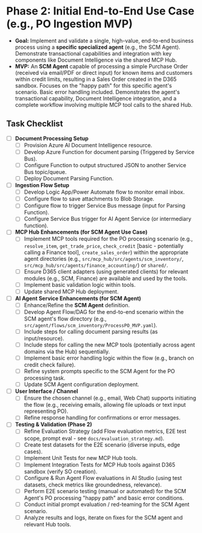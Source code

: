 # Phase 2: Initial End-to-End Use Case (e.g., PO Ingestion MVP)

*   **Goal:** Implement and validate a single, high-value, end-to-end business process using a **specific specialized agent** (e.g., the SCM Agent). Demonstrate transactional capabilities and integration with key components like Document Intelligence via the shared MCP Hub.
*   **MVP:** An **SCM Agent** capable of processing a simple Purchase Order (received via email/PDF or direct input) for known items and customers within credit limits, resulting in a Sales Order created in the D365 sandbox. Focuses on the "happy path" for this specific agent's scenario. Basic error handling included. Demonstrates the agent's transactional capability, Document Intelligence integration, and a complete workflow involving multiple MCP tool calls to the shared Hub.

## Task Checklist

-   [ ] **Document Processing Setup**
    -   [ ] Provision Azure AI Document Intelligence resource.
    -   [ ] Develop Azure Function for document parsing (Triggered by Service Bus).
    -   [ ] Configure Function to output structured JSON to another Service Bus topic/queue.
    -   [ ] Deploy Document Parsing Function.
-   [ ] **Ingestion Flow Setup**
    -   [ ] Develop Logic App/Power Automate flow to monitor email inbox.
    -   [ ] Configure flow to save attachments to Blob Storage.
    -   [ ] Configure flow to trigger Service Bus message (input for Parsing Function).
    -   [ ] Configure Service Bus trigger for AI Agent Service (or intermediary function).
-   [ ] **MCP Hub Enhancements (for SCM Agent Use Case)**
    -   [ ] Implement MCP tools required for the PO processing scenario (e.g., `resolve_item`, `get_trade_price`, `check_credit` [basic - potentially calling a Finance tool], `create_sales_order`) within the appropriate agent directories (e.g., `src/mcp_hub/src/agents/scm_inventory/`, `src/mcp_hub/src/agents/finance_accounting/`) or `shared/`.
    -   [ ] Ensure D365 client adapters (using generated clients) for relevant modules (e.g., SCM, Finance) are available and used by the tools.
    -   [ ] Implement basic validation logic within tools.
    -   [ ] Update shared MCP Hub deployment.
-   [ ] **AI Agent Service Enhancements (for SCM Agent)**
    -   [ ] Enhance/Refine the **SCM Agent** definition.
    -   [ ] Develop Agent Flow/DAG for the end-to-end scenario within the SCM agent's flow directory (e.g., `src/agent/flows/scm_inventory/ProcessPO_MVP.yaml`).
    -   [ ] Include steps for calling document parsing results (as input/resource).
    -   [ ] Include steps for calling the new MCP tools (potentially across agent domains via the Hub) sequentially.
    -   [ ] Implement basic error handling logic within the flow (e.g., branch on credit check failure).
    -   [ ] Refine system prompts specific to the SCM Agent for the PO processing task.
    -   [ ] Update SCM Agent configuration deployment.
-   [ ] **User Interface / Channel**
    -   [ ] Ensure the chosen channel (e.g., email, Web Chat) supports initiating the flow (e.g., receiving emails, allowing file uploads or text input representing PO).
    -   [ ] Refine response handling for confirmations or error messages.
-   [ ] **Testing & Validation (Phase 2)**
    *   [ ] Refine Evaluation Strategy (add Flow evaluation metrics, E2E test scope, prompt eval - see `docs/evaluation_strategy.md`).
    *   [ ] Create test datasets for the E2E scenario (diverse inputs, edge cases).
    *   [ ] Implement Unit Tests for new MCP Hub tools.
    *   [ ] Implement Integration Tests for MCP Hub tools against D365 sandbox (verify SO creation).
    *   [ ] Configure & Run Agent Flow evaluations in AI Studio (using test datasets, check metrics like groundedness, relevance).
    *   [ ] Perform E2E scenario testing (manual or automated) for the SCM Agent's PO processing "happy path" and basic error conditions.
    *   [ ] Conduct initial prompt evaluation / red-teaming for the SCM Agent scenario.
    *   [ ] Analyze results and logs, iterate on fixes for the SCM agent and relevant Hub tools.
